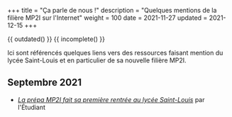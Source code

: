 +++
title = "Ça parle de nous !"
description = "Quelques mentions de la filière MP2I sur l'Internet"
weight = 100
date = 2021-11-27
updated = 2021-12-15
+++

{{ outdated() }}
{{ incomplete() }}

Ici sont référencés quelques liens vers des ressources faisant mention du lycée Saint-Louis et
en particulier de sa nouvelle filière MP2I.

## Septembre 2021

* _[La prépa MP2I fait sa première rentrée au lycée Saint-Louis](https://www.letudiant.fr/etudes/classes-prepa/la-prepa-mp2i-fait-sa-premiere-rentree-au-lycee-saint-louis.html)_ par l'Étudiant